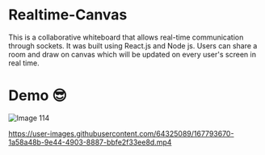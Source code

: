 # Realtime-Canvas
This is a collaborative whiteboard that allows real-time communication through sockets. It was built using React.js and Node js. Users can share a room and draw on canvas which will be updated on every user's screen in real time.



# Demo 😎
![Image 114](https://user-images.githubusercontent.com/64325089/167793590-1cf6333c-09fd-4dd9-a41a-0c63fba13bd7.png)


https://user-images.githubusercontent.com/64325089/167793670-1a58a48b-9e44-4903-8887-bbfe2f33ee8d.mp4

